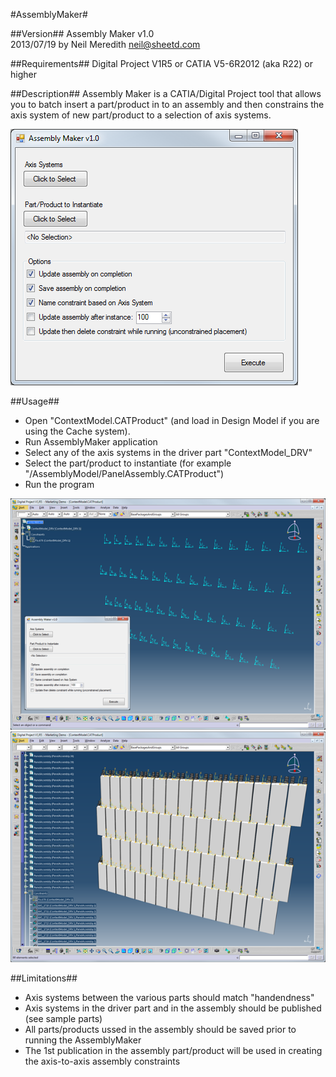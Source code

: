 #AssemblyMaker#

##Version##
Assembly Maker v1.0  
2013/07/19 by Neil Meredith <neil@sheetd.com>  

##Requirements##
Digital Project V1R5 or CATIA V5-6R2012 (aka R22) or higher

##Description##
Assembly Maker is a CATIA/Digital Project tool that allows you to batch insert a part/product in to an assembly and then constrains the axis system of new part/product to a selection of axis systems. 

![Interface](Documentation/AssemblyMaker_01.png)

##Usage##
- Open "ContextModel.CATProduct" (and load in Design Model if you are using the Cache system).  
- Run AssemblyMaker application  
- Select any of the axis systems in the driver part "ContextModel_DRV"  
- Select the part/product to instantiate (for example "/AssemblyModel/PanelAssembly.CATProduct")  
- Run the program

![Usage](Documentation/AssemblyMaker_05.png)
![Usage](Documentation/AssemblyMaker_06.png)

##Limitations##
- Axis systems between the various parts should match "handendness"  
- Axis systems in the driver part and in the assembly should be published (see sample parts)  
- All parts/products ussed in the assembly should be saved prior to running the AssemblyMaker  
- The 1st publication in the assembly part/product will be used in creating the axis-to-axis assembly constraints  

